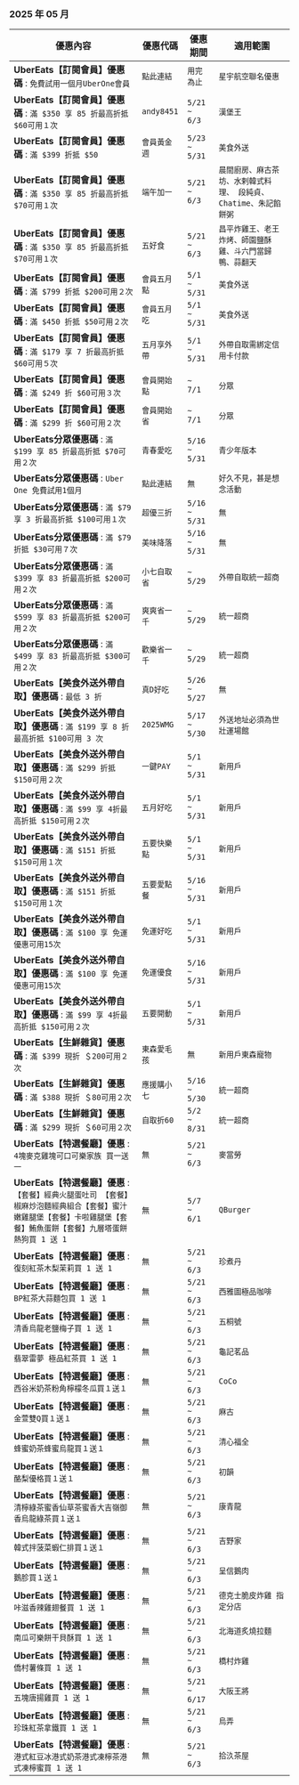 
###  2025 年 05 月
| 優惠內容 | 優惠代碼 | 優惠期間 | 適用範圍 |
| --- | --- | --- | --- |
|**UberEats【訂閱會員】優惠碼** : ```免費試用一個月UberOne會員```|```點此連結```|```用完為止```|```星宇航空聯名優惠```|
|**UberEats【訂閱會員】優惠碼** : ```滿 $350 享 85 折最高折抵 $60可用１次```|```andy8451```|```5/21 ~ 6/3```|```漢堡王```|
|**UberEats【訂閱會員】優惠碼** : ```滿 $399 折抵 $50```|```會員黃金週```|```5/23 ~ 5/31```|```美食外送```|
|**UberEats【訂閱會員】優惠碼** : ```滿 $350 享 85 折最高折抵 $70可用１次```|```端午加一```|```5/21 ~ 6/3```|```晨間廚房、麻古茶坊、水剌韓式料理、 段純貞、Chatime、朱記餡餅粥```|
|**UberEats【訂閱會員】優惠碼** : ```滿 $350 享 85 折最高折抵 $70可用１次```|```五好食```|```5/21 ~ 6/3```|```昌平炸雞王、老王炸烤、師園鹽酥雞、斗六門當歸鴨、蒜翻天```|
|**UberEats【訂閱會員】優惠碼** : ```滿 $799 折抵 $200可用２次```|```會員五月點```|```5/1 ~ 5/31```|```美食外送```|
|**UberEats【訂閱會員】優惠碼** : ```滿 $450 折抵 $50可用２次```|```會員五月吃```|```5/1 ~ 5/31```|```美食外送```|
|**UberEats【訂閱會員】優惠碼** : ```滿 $179 享 7 折最高折抵 $60可用５次```|```五月享外帶```|```5/1 ~ 5/31```|```外帶自取需綁定信用卡付款```|
|**UberEats【訂閱會員】優惠碼** : ```滿 $249 折 $60可用３次```|```會員開始點```|```~ 7/1```|```分眾```|
|**UberEats【訂閱會員】優惠碼** : ```滿 $299 折 $60可用２次```|```會員開始省```|```~ 7/1```|```分眾```|
|**UberEats分眾優惠碼** : ```滿 $199 享 85 折最高折抵 $70可用２次```|```青春愛吃```|```5/16 ~ 5/31```|```青少年版本```|
|**UberEats分眾優惠碼** : ```Uber One 免費試用1個月```|```點此連結```|```無```|```好久不見，甚是想念活動```|
|**UberEats分眾優惠碼** : ```滿 $79 享 3 折最高折抵 $100可用１次```|```超優三折```|```5/16 ~ 5/31```|```無```|
|**UberEats分眾優惠碼** : ```滿 $79 折抵 $30可用７次```|```美味降落```|```5/16 ~ 5/31```|```無```|
|**UberEats分眾優惠碼** : ```滿 $399 享 83 折最高折抵 $200可用２次```|```小七自取省```|```~ 5/29```|```外帶自取統一超商```|
|**UberEats分眾優惠碼** : ```滿 $599 享 83 折最高折抵 $200可用２次```|```爽爽省一千```|```~ 5/29```|```統一超商```|
|**UberEats分眾優惠碼** : ```滿 $499 享 83 折最高折抵 $300可用２次```|```歡樂省一千```|```~ 5/29```|```統一超商```|
|**UberEats【美食外送外帶自取】優惠碼** : ```最低 3 折```|```真D好吃```|```5/26 ~ 5/27```|```無```|
|**UberEats【美食外送外帶自取】優惠碼** : ```滿 $199 享 8 折最高折抵 $100可用 3 次```|```2025WMG```|```5/17 ~ 5/30```|```外送地址必須為世壯運場館```|
|**UberEats【美食外送外帶自取】優惠碼** : ```滿 $299 折抵 $150可用２次```|```一鍵PAY```|```5/1 ~ 5/31```|```新用戶```|
|**UberEats【美食外送外帶自取】優惠碼** : ```滿 $99 享 4折最高折抵 $150可用２次```|```五月好吃```|```5/1 ~ 5/31```|```新用戶```|
|**UberEats【美食外送外帶自取】優惠碼** : ```滿 $151 折抵 $150可用１次```|```五要快樂點```|```5/1 ~ 5/31```|```新用戶```|
|**UberEats【美食外送外帶自取】優惠碼** : ```滿 $151 折抵 $150可用１次```|```五要愛點餐```|```5/16 ~ 5/31```|```新用戶```|
|**UberEats【美食外送外帶自取】優惠碼** : ```滿 $100 享 免運優惠可用15次```|```免運好吃```|```5/1 ~ 5/31```|```新用戶```|
|**UberEats【美食外送外帶自取】優惠碼** : ```滿 $100 享 免運優惠可用15次```|```免運優食```|```5/16 ~ 5/31```|```新用戶```|
|**UberEats【美食外送外帶自取】優惠碼** : ```滿 $99 享 4折最高折抵 $150可用２次```|```五要開動```|```5/1 ~ 5/31```|```新用戶```|
|**UberEats【生鮮雜貨】優惠碼** : ```滿 $399 現折 ＄200可用２次```|```東森愛毛孩```|```無```|```新用戶東森寵物```|
|**UberEats【生鮮雜貨】優惠碼** : ```滿 $388 現折 ＄80可用２次```|```應援購小七```|```5/16 ~ 5/30```|```統一超商```|
|**UberEats【生鮮雜貨】優惠碼** : ```滿 $299 現折 ＄60可用２次```|```自取折60```|```5/2 ~ 8/31```|```統一超商```|
|**UberEats【特選餐廳】優惠** : ```4塊麥克雞塊可口可樂家族 買一送一```|```無```|```5/21 ~ 6/3```|```麥當勞```|
|**UberEats【特選餐廳】優惠** : ```【套餐】經典火腿蛋吐司 【套餐】椒麻炒泡麵經典組合【套餐】蜜汁嫩雞腿堡【套餐】卡啦雞腿堡【套餐】鮪魚蛋餅【套餐】九層塔蛋餅熱狗買 1 送 1```|```無```|```5/7 ~ 6/1```|```QBurger```|
|**UberEats【特選餐廳】優惠** : ```復刻紅茶木梨茉莉買 1 送 1```|```無```|```5/21 ~ 6/3```|```珍煮丹```|
|**UberEats【特選餐廳】優惠** : ```BP紅茶大蒜麵包買 1 送 1```|```無```|```5/21 ~ 6/3```|```西雅圖極品咖啡```|
|**UberEats【特選餐廳】優惠** : ```清香烏龍老鹽梅子買 1 送 1```|```無```|```5/21 ~ 6/3```|```五桐號```|
|**UberEats【特選餐廳】優惠** : ```翡翠雷夢 極品紅茶買 1 送 1```|```無```|```5/21 ~ 6/3```|```龜記茗品```|
|**UberEats【特選餐廳】優惠** : ```西谷米奶茶粉角檸檬冬瓜買１送１```|```無```|```5/21 ~ 6/3```|```CoCo```|
|**UberEats【特選餐廳】優惠** : ```金萱雙Q買１送１```|```無```|```5/21 ~ 6/3```|```麻古```|
|**UberEats【特選餐廳】優惠** : ```蜂蜜奶茶蜂蜜烏龍買１送１```|```無```|```5/21 ~ 6/3```|```清心福全```|
|**UberEats【特選餐廳】優惠** : ```酪梨優格買１送１```|```無```|```5/21 ~ 6/3```|```初韻```|
|**UberEats【特選餐廳】優惠** : ```清檸綠茶蜜香仙草茶蜜香大吉嶺御香烏龍綠茶買１送１```|```無```|```5/21 ~ 6/3```|```康青龍```|
|**UberEats【特選餐廳】優惠** : ```韓式拌菠菜蝦仁排買１送１```|```無```|```5/21 ~ 6/3```|```吉野家```|
|**UberEats【特選餐廳】優惠** : ```鵝胗買１送１```|```無```|```5/21 ~ 6/3```|```呈信鵝肉```|
|**UberEats【特選餐廳】優惠** : ```咔滋香辣雞翅餐買 1 送 1```|```無```|```5/21 ~ 6/3```|```德克士脆皮炸雞 指定分店```|
|**UberEats【特選餐廳】優惠** : ```南瓜可樂餅干貝酥買 1 送 1```|```無```|```5/21 ~ 6/3```|```北海道炙燒拉麵```|
|**UberEats【特選餐廳】優惠** : ```僑村薯條買 1 送 1```|```無```|```5/21 ~ 6/3```|```橋村炸雞```|
|**UberEats【特選餐廳】優惠** : ```五塊唐揚雞買 1 送 1```|```無```|```5/21 ~ 6/17```|```大阪王將```|
|**UberEats【特選餐廳】優惠** : ```珍珠紅茶拿鐵買 1 送 1```|```無```|```5/21 ~ 6/3```|```烏弄```|
|**UberEats【特選餐廳】優惠** : ```港式紅豆冰港式奶茶港式凍檸茶港式凍檸蜜買 1 送 1```|```無```|```5/21 ~ 6/3```|```拾汣茶屋```|
